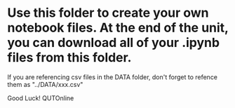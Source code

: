 # Use this folder to create your own notebook files.  At the end of the unit, you can download all of your .ipynb files from this folder.
If you are referencing csv files in the DATA folder, don't forget to refence them as "../DATA/xxx.csv"

Good Luck!
QUTOnline
